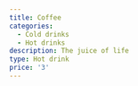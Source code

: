 ```yaml
---
title: Coffee
categories:
  - Cold drinks
  - Hot drinks
description: The juice of life
type: Hot drink
price: '3'
---
```


